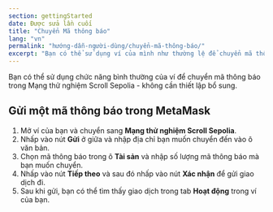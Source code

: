 ```yaml
---
section: gettingStarted
date: Được sửa lần cuối
title: "Chuyển Mã thông báo"
lang: "vn"
permalink: "hướng-dẫn-người-dùng/chuyển-mã-thông-báo/"
excerpt: "Bạn có thể sử dụng ví của mình như thường lệ để chuyển mã thông báo trong Mạng thử nghiệm Scroll Sepolia."
---
```


Bạn có thể sử dụng chức năng bình thường của ví để chuyển mã thông báo trong Mạng thử nghiệm Scroll Sepolia - không cần thiết lập bổ sung.

## Gửi một mã thông báo trong MetaMask

1. Mở ví của bạn và chuyển sang **Mạng thử nghiệm Scroll Sepolia**.
2. Nhấp vào nút **Gửi** ở giữa và nhập địa chỉ bạn muốn chuyển đến vào ô văn bản.
3. Chọn mã thông báo trong ô **Tài sản** và nhập số lượng mã thông báo mà bạn muốn chuyển.
4. Nhấp vào nút **Tiếp theo** và sau đó nhấp vào nút **Xác nhận** để gửi giao dịch đi.
5. Sau khi gửi, bạn có thể tìm thấy giao dịch trong tab **Hoạt động** trong ví của bạn.
